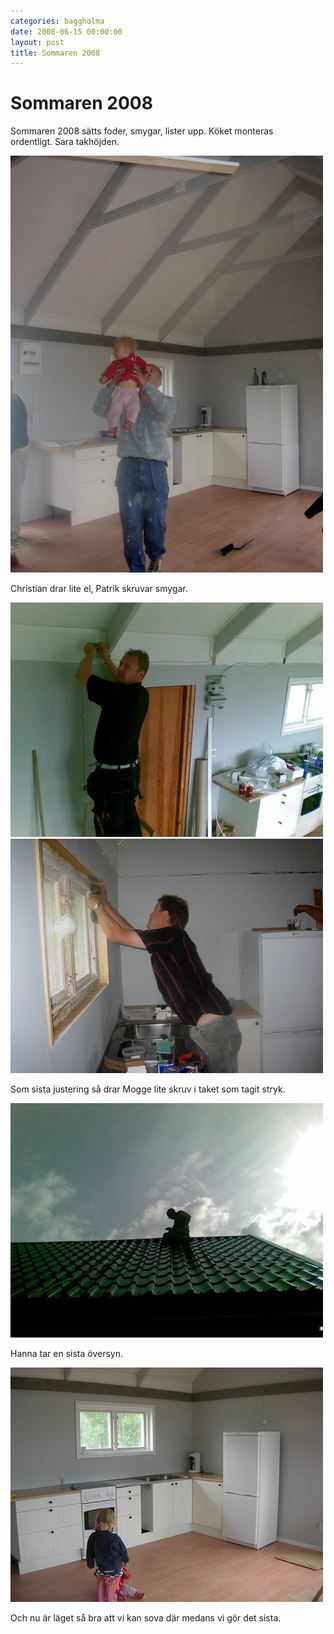 ```yaml
---
categories: baggholma
date: 2008-06-15 00:00:00
layout: post
title: Sommaren 2008
---
```


# Sommaren 2008


Sommaren 2008 sätts foder, smygar, lister upp. Köket monteras ordentligt. Sara takhöjden.

![](/assets/111173612586_0.jpg)

Christian drar lite el, Patrik skruvar smygar.

![](/assets/111173612586_1.jpg)
![](/assets/111173612586_2.jpg)

Som sista justering så drar Mogge lite skruv i taket som tagit stryk.

![](/assets/111173612586_3.jpg)

Hanna tar en sista översyn.

![](/assets/111173612586_4.jpg)

Och nu är läget så bra att vi kan sova där medans vi gör det sista.